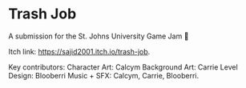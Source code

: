 # Trash Job

A submission for the St. Johns University Game Jam 🦝

Itch link: https://sajid2001.itch.io/trash-job.

Key contributors:
Character Art: Calcym
Background Art: Carrie
Level Design: Blooberri
Music + SFX: Calcym, Carrie, Blooberri.


